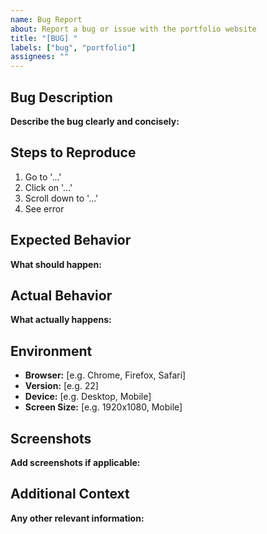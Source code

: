```yaml
---
name: Bug Report
about: Report a bug or issue with the portfolio website
title: "[BUG] "
labels: ["bug", "portfolio"]
assignees: ""
---
```


## Bug Description

**Describe the bug clearly and concisely:**

## Steps to Reproduce

1. Go to '...'
2. Click on '...'
3. Scroll down to '...'
4. See error

## Expected Behavior

**What should happen:**

## Actual Behavior

**What actually happens:**

## Environment

- **Browser:** [e.g. Chrome, Firefox, Safari]
- **Version:** [e.g. 22]
- **Device:** [e.g. Desktop, Mobile]
- **Screen Size:** [e.g. 1920x1080, Mobile]

## Screenshots

**Add screenshots if applicable:**

## Additional Context

**Any other relevant information:**
